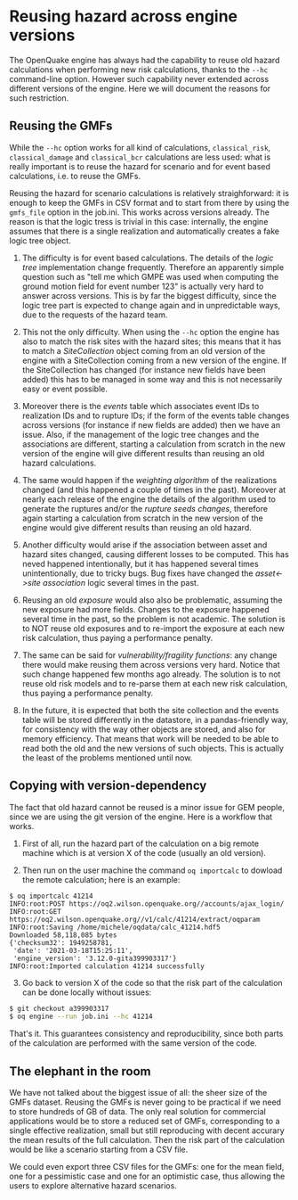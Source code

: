 Reusing hazard across engine versions
=====================================

The OpenQuake engine has always had the capability to reuse old hazard
calculations when performing new risk calculations, thanks to the `--hc`
command-line option. However such capability never extended across
different versions of the engine. Here we will document the reasons
for such restriction.

Reusing the GMFs
----------------

While the `--hc` option works for all kind of calculations,
`classical_risk`, `classical_damage` and `classical_bcr` calculations are
less used: what is really important is to reuse the hazard for
scenario and for event based calculations, i.e. to reuse the GMFs.

Reusing the hazard for scenario calculations is relatively
straighforward: it is enough to keep the GMFs in CSV format and to
start from there by using the `gmfs_file` option in the job.ini. This
works across versions already. The reason is that the logic tress is
trivial in this case: internally, the engine assumes that there is a single
realization and automatically creates a fake logic tree object.

1. The difficulty is for event based calculations. The details of the
*logic tree* implementation change frequently. Therefore an apparently
simple question such as "tell me which GMPE was used when computing
the ground motion field for event number 123" is actually very hard to
answer across versions. This is by far the biggest difficulty, since
the logic tree part is expected to change again and in unpredictable
ways, due to the requests of the hazard team.

2. This not the only difficulty. When using the ``--hc`` option the engine
has also to match the risk sites with the hazard sites; this means
that it has to match a *SiteCollection* object coming from an old version
of the engine with a SiteCollection coming from a new version of the
engine. If the SiteCollection has changed (for instance new fields have
been added) this has to be managed in some way and this is not necessarily
easy or event possible.

3. Moreover there is the *events* table which associates event IDs to
realization IDs and to rupture IDs; if the form of the events table
changes across versions (for instance if new fields are added) then we
have an issue. Also, if the management of the logic tree changes and
the associations are different, starting a calculation from scratch
in the new version of the engine will give different results than
reusing an old hazard calculations.

4. The same would happen if the *weighting algorithm* of the realizations
changed (and this happened a couple of times in the past). Moreover at
nearly each release of the engine the details of the algorithm used to
generate the ruptures and/or the *rupture seeds changes*, therefore
again starting a calculation from scratch in the new version of the
engine would give different results than reusing an old hazard.

5. Another difficulty would arise if the association between asset and
hazard sites changed, causing different losses to be computed. This
has neved happened intentionally, but it has happened several times
unintentionally, due to tricky bugs. Bug fixes have changed
the *asset<->site association* logic several times in the past.

6. Reusing an old *exposure* would also also be problematic,
assuming the new exposure had more fields. Changes to the exposure
happened several time in the past, so the problem is not academic.
The solution is to NOT reuse old exposures and to re-import the exposure
at each new risk calculation, thus paying a performance penalty.

7. The same can be said for *vulnerability/fragility functions*: any
change there would make reusing them across versions very hard. Notice
that such change happened few months ago already. The solution is to
not reuse old risk models and to re-parse them at each new risk
calculation, thus paying a performance penalty.

8. In the future, it is expected that both the site collection and the events
table will be stored differently in the datastore, in a pandas-friendly
way, for consistency with the way other objects are stored, and
also for memory efficiency. That means that work will be needed to be
able to read both the old and the new versions of such objects. This is
actually the least of the problems mentioned until now.

Copying with version-dependency
-------------------------------

The fact that old hazard cannot be reused is a minor issue for GEM people,
since we are using the git version of the engine. Here is a workflow that
works.

1. First of all, run the hazard part of the calculation on a big remote machine
   which is at version X of the code (usually an old version).

2. Then run on the user machine the command `oq importcalc` to dowload the
remote calculation; here is an example:
```
$ oq importcalc 41214
INFO:root:POST https://oq2.wilson.openquake.org//accounts/ajax_login/
INFO:root:GET https://oq2.wilson.openquake.org//v1/calc/41214/extract/oqparam
INFO:root:Saving /home/michele/oqdata/calc_41214.hdf5
Downloaded 58,118,085 bytes
{'checksum32': 1949258781,
 'date': '2021-03-18T15:25:11',
 'engine_version': '3.12.0-gita399903317'}
INFO:root:Imported calculation 41214 successfully
```
3. Go back to version X of the code so that the risk part of the calculation
can be done locally without issues:
```bash
$ git checkout a399903317
$ oq engine --run job.ini --hc 41214
```
That's it. This guarantees consistency and reproducibility, since both
parts of the calculation are performed with the same version of the code.

The elephant in the room
------------------------

We have not talked about the biggest issue of all: the sheer size of the
GMFs dataset. Reusing the GMFs is never going to be practical if we
need to store hundreds of GB of data. The only real solution for
commercial applications would be to store a reduced set of GMFs,
corresponding to a single effective realization, small but still
reproducing with decent accurary the mean results of the full
calculation. Then the risk part of the calculation would be like a
scenario starting from a CSV file.

We could even export three CSV files for the GMFs: one for the mean
field, one for a pessimistic case and one for an optimistic case, thus
allowing the users to explore alternative hazard scenarios.

